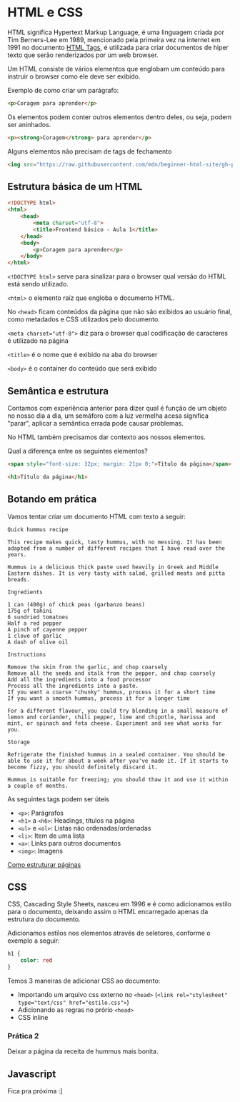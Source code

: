 # HTML e CSS

HTML significa Hypertext Markup Language, é uma linguagem criada por Tim Berners-Lee em 1989, mencionado pela primeira vez na internet em 1991 no documento [HTML Tags](http://info.cern.ch/hypertext/WWW/MarkUp/Tags.html), é utilizada para criar documentos de hiper texto que serão renderizados por um web browser.

Um HTML consiste de vários elementos que englobam um conteúdo para instruir o browser como ele deve ser exibido.

Exemplo de como criar um parágrafo:

```html
<p>Coragem para aprender</p>
```

Os elementos podem conter outros elementos dentro deles, ou seja, podem ser aninhados.

```html
<p><strong>Coragem</strong> para aprender</p>
```

Alguns elementos não precisam de tags de fechamento

```html
<img src="https://raw.githubusercontent.com/mdn/beginner-html-site/gh-pages/images/firefox-icon.png" />
```

## Estrutura básica de um HTML

```html
<!DOCTYPE html>
<html>
    <head>
        <meta charset="utf-8">
        <title>Frontend básico - Aula 1</title>
    </head>
    <body>
        <p>Coragem para aprender</p>
    </body>
</html>
```

`<!DOCTYPE html>` serve para sinalizar para o browser qual versão do HTML está sendo utilizado.

`<html>` o elemento raíz que engloba o documento HTML.

No `<head>` ficam conteúdos da página que não são exibidos ao usuário final, como metadados e CSS utilizados pelo documento.

`<meta charset="utf-8">` diz para o browser qual codificação de caracteres é utilizado na página

`<title>` é o nome que é exibido na aba do browser

`<body>` é o container do conteúdo que será exibido

## Semântica e estrutura

Contamos com experiência anterior para dizer qual é função de um objeto no nosso dia a dia, um semáforo com a luz vermelha acesa significa "parar", aplicar a semântica errada pode causar problemas.

No HTML também precisamos dar contexto aos nossos elementos.

Qual a diferença entre os seguintes elementos?

```html
<span style="font-size: 32px; margin: 21px 0;">Título da página</span>
```

```html
<h1>Título da página</h1>
```

## Botando em prática

Vamos tentar criar um documento HTML com texto a seguir:

```text
Quick hummus recipe

This recipe makes quick, tasty hummus, with no messing. It has been adapted from a number of different recipes that I have read over the years.

Hummus is a delicious thick paste used heavily in Greek and Middle Eastern dishes. It is very tasty with salad, grilled meats and pitta breads.

Ingredients

1 can (400g) of chick peas (garbanzo beans)
175g of tahini
6 sundried tomatoes
Half a red pepper
A pinch of cayenne pepper
1 clove of garlic
A dash of olive oil

Instructions

Remove the skin from the garlic, and chop coarsely
Remove all the seeds and stalk from the pepper, and chop coarsely
Add all the ingredients into a food processor
Process all the ingredients into a paste.
If you want a coarse "chunky" hummus, process it for a short time
If you want a smooth hummus, process it for a longer time

For a different flavour, you could try blending in a small measure of lemon and coriander, chili pepper, lime and chipotle, harissa and mint, or spinach and feta cheese. Experiment and see what works for you.

Storage

Refrigerate the finished hummus in a sealed container. You should be able to use it for about a week after you've made it. If it starts to become fizzy, you should definitely discard it.

Hummus is suitable for freezing; you should thaw it and use it within a couple of months.
```

As seguintes tags podem ser úteis

- `<p>`: Parágrafos
- `<h1>` a `<h6>`: Headings, títulos na página
- `<ul>` e `<ol>`: Listas não ordenadas/ordenadas
- `<li>`: Item de uma lista
- `<a>`: Links para outros documentos
- `<img>`: Imagens

[Como estruturar páginas](https://developer.mozilla.org/en-US/docs/Learn/HTML/Introduction_to_HTML/Document_and_website_structure)

## CSS

CSS, Cascading Style Sheets, nasceu em 1996 e é como adicionamos estilo para o documento, deixando assim o HTML encarregado apenas da estrutura do documento.

Adicionamos estilos nos elementos através de seletores, conforme o exemplo a seguir:

```css
h1 {
    color: red
}
```

Temos 3 maneiras de adicionar CSS ao documento:

- Importando um arquivo css externo no `<head>` (`<link rel="stylesheet" type="text/css" href="estilo.css">`)
- Adicionando as regras no prório `<head>`
- CSS inline

### Prática 2

Deixar a página da receita de hummus mais bonita.

## Javascript

Fica pra próxima :]
